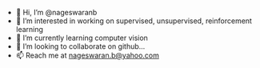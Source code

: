 - 👋 Hi, I’m @nageswaranb
- 👀 I’m interested in working on supervised, unsupervised, reinforcement learning
- 🌱 I’m currently learning computer vision
- 💞️ I’m looking to collaborate on github...
- 📫 Reach me at nageswaran.b@yahoo.com

<!---
nageswaranb/nageswaranb is a ✨ special ✨ repository because its `README.md` (this file) appears on your GitHub profile.
You can click the Preview link to take a look at your changes.
--->
